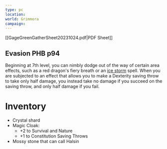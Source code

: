 ```yaml
---
type: pc
location: 
world: Grimmora
campaign:
---
```


[[GageGreenGatherSheet20231024.pdf|PDF Sheet]]

## Evasion PHB p94

Beginning at 7th level, you can nimbly dodge out of the way of certain area effects, such as a red dragon's fiery breath or an [ice storm](https://5e.tools/spells.html#ice%20storm_phb) spell. When you are subjected to an effect that allows you to make a Dexterity saving throw to take only half damage, you instead take no damage if you succeed on the saving throw, and only half damage if you fail.

# Inventory
- Crystal shard
- Magic Cloak:
	- +2 to Survival and Nature
	- +1 to Constitution Saving Throws
- Mossy stone that can call Halsin
